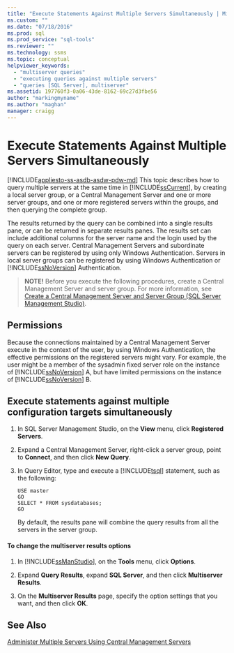 ```yaml
---
title: "Execute Statements Against Multiple Servers Simultaneously | Microsoft Docs"
ms.custom: ""
ms.date: "07/18/2016"
ms.prod: sql
ms.prod_service: "sql-tools"
ms.reviewer: ""
ms.technology: ssms
ms.topic: conceptual
helpviewer_keywords: 
  - "multiserver queries"
  - "executing queries against multiple servers"
  - "queries [SQL Server], multiserver"
ms.assetid: 197760f3-0a06-43de-8162-69c27d3fbe56
author: "markingmyname"
ms.author: "maghan"
manager: craigg
---
```

# Execute Statements Against Multiple Servers Simultaneously
[!INCLUDE[appliesto-ss-asdb-asdw-pdw-md](../../includes/appliesto-ss-asdb-asdw-pdw-md.md)]
  This topic describes how to query multiple servers at the same time in [!INCLUDE[ssCurrent](../../includes/sscurrent-md.md)], by creating a local server group, or a Central Management Server and one or more server groups, and one or more registered servers within the groups, and then querying the complete group. 
  
The results returned by the query can be combined into a single results pane, or can be returned in separate results panes. The results set can include additional columns for the server name and the login used by the query on each server. Central Management Servers and subordinate servers can be registered by using only Windows Authentication. Servers in local server groups can be registered by using Windows Authentication or [!INCLUDE[ssNoVersion](../../includes/ssnoversion-md.md)] Authentication.  
  
> **NOTE!** Before you execute the following procedures, create a Central Management Server and server group. For more information, see [Create a Central Management Server and Server Group &#40;SQL Server Management Studio&#41;](../../tools/sql-server-management-studio/create-a-central-management-server-and-server-group.md).  

  
##  <a name="Permissions"></a> Permissions  
 Because the connections maintained by a Central Management Server execute in the context of the user, by using Windows Authentication, the effective permissions on the registered servers might vary. For example, the user might be a member of the sysadmin fixed server role on the instance of [!INCLUDE[ssNoVersion](../../includes/ssnoversion-md.md)] A, but have limited permissions on the instance of [!INCLUDE[ssNoVersion](../../includes/ssnoversion-md.md)] B.  
  
 ## Execute statements against multiple configuration targets simultaneously  

1.  In SQL Server Management Studio, on the **View** menu, click **Registered Servers**.  
  
2.  Expand a Central Management Server, right-click a server group, point to **Connect**, and then click **New Query**.  
  
3.  In Query Editor, type and execute a [!INCLUDE[tsql](../../includes/tsql-md.md)] statement, such as the following:  
  
    ```  
    USE master  
    GO  
    SELECT * FROM sysdatabases;  
    GO  
    ```  
  
     By default, the results pane will combine the query results from all the servers in the server group.  
  
#### To change the multiserver results options  
  
1.  In [!INCLUDE[ssManStudio](../../includes/ssmanstudio-md.md)], on the **Tools** menu, click **Options**.  
  
2.  Expand **Query Results**, expand **SQL Server**, and then click **Multiserver Results**.  
  
3.  On the **Multiserver Results** page, specify the option settings that you want, and then click **OK**.  
  
## See Also  
 [Administer Multiple Servers Using Central Management Servers](../../relational-databases/administer-multiple-servers-using-central-management-servers.md)  
  
  
